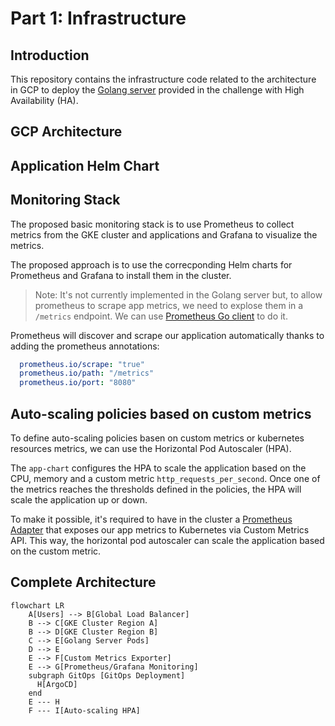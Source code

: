 # Part 1: Infrastructure

## Introduction
This repository contains the infrastructure code related to the architecture in GCP to deploy the [Golang server](https://github.com/holdedhub/devops-challenge/blob/master/app/server.go) provided in the challenge with High Availability (HA).

## GCP Architecture


## Application Helm Chart

## Monitoring Stack
The proposed basic monitoring stack is to use Prometheus to collect metrics from the GKE cluster and applications and Grafana to visualize the metrics.

The proposed approach is to use the correcponding Helm charts for Prometheus and Grafana to install them in the cluster. 

> Note: It's not currently implemented in the Golang server but, to allow prometheus to scrape app metrics, we need to explose them in a `/metrics` endpoint. We can use [Prometheus Go client][prom-go-client] to do it.

Prometheus will discover and scrape our application automatically thanks to adding the prometheus annotations:
```yaml
  prometheus.io/scrape: "true"
  prometheus.io/path: "/metrics"
  prometheus.io/port: "8080"
```


## Auto-scaling policies based on custom metrics

To define auto-scaling policies basen on custom metrics or kubernetes resources metrics, we can use the Horizontal Pod Autoscaler (HPA).

The `app-chart` configures the HPA to scale the application based on the CPU, memory and a custom metric `http_requests_per_second`. Once one of the metrics reaches the thresholds defined in the policies, the HPA will scale the application up or down.

To make it possible, it's required to have in the cluster a [Prometheus Adapter][prom-adapter-helm-chart] that exposes our app metrics to Kubernetes via Custom Metrics API. This way, the horizontal pod autoscaler can scale the application based on the custom metric. 

## Complete Architecture

```mermaid
flowchart LR
    A[Users] --> B[Global Load Balancer]
    B --> C[GKE Cluster Region A]
    B --> D[GKE Cluster Region B]
    C --> E[Golang Server Pods]
    D --> E
    E --> F[Custom Metrics Exporter]
    E --> G[Prometheus/Grafana Monitoring]
    subgraph GitOps [GitOps Deployment]
      H[ArgoCD]
    end
    E --- H
    F --- I[Auto-scaling HPA]
```

[prom-go-client]: https://github.com/prometheus/client_golang
[prom-helm-chart]: https://artifacthub.io/packages/helm/prometheus-community/prometheus
[prom-adapter-helm-chart]: https://artifacthub.io/packages/helm/prometheus-community/prometheus-adapter